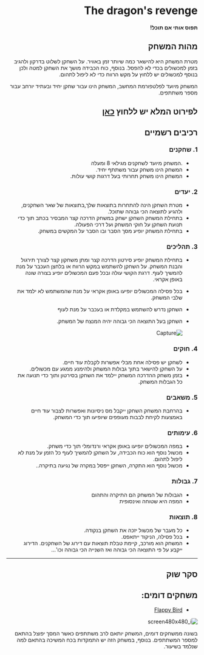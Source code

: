 <div dir='rtl' lang='he'>

# The dragon's revenge
**תפוס אותי אם תוכל!**

## מהות המשחק
מטרת המשחק היא להישאר כמה שיותר זמן באוויר. על השחקן לשלוט בדרקון ולהגיב בזמן למכשולים בכדי לא להפסל. בנוסף, כוח הכבידה מושך את השחקן למטה ולכן בנוסף למכשולים יש ללחוץ על מקש הרווח כדי לא ליפול לתהום.

המשחק מיועד לפלטפורמת המחשב, המשחק הינו עבור שחקן יחיד ובעתיד יורחב עבור מספר משתתפים. 

לפירוט המלא יש ללחוץ [כאן](https://github.com/LeveI-Up/FlappyBird/blob/main/formal-elements)
---


## רכיבים רשמיים

### 1. שחקנים

* .המשחק מיועד לשחקנים מגילאי 8 ומעלה 
* המשחק הינו משחק עבור משתתף יחיד.
* המשחק הינו משחק תחרותי בעל דרגות קושי עולות.

### 2. יעדים

* מטרת השחקן הינה להתחרות בתוצאות שלך,בתוצאות של שאר השחקנים, ולהגיע לתוצאה הכי גבוהה שתוכל.
* בתחילת המשחק השחקן ישחק במשחק הדרכה קצר המבסיר בכתב תוך כדי תנועת השחקן על חוקי המשחק ועל דרכי הפעולה.
* בתחילת המשחק יופיע מסך הסבר ובו הסבר על המקשים במשחק.

### 3. תהליכים

* בתחילת המשחק יופיע סירטון הדרכה קצר ומתן משחקון קצר לצורך תירגול והבנת המשחק. על השחקן להשתמש במקש הרווח או בלחצן העכבר על מנת להמשיך לעוף. דרגת הקושי עולה ובכל פעם המכשולים יופיע בצורה שונה באופן אקראי. 

* בכל פסילה המכשולים יופיעו באופן אקראי על מנת שהמשתמש לא ילמד את שלבי המשחק.
  
*  השחקן נדרש להשתמש במקלדת או בעכבר על מנת לעוף
* השחקן בעל התוצאה הכי גבוהה יהיה המנצח של המשחק.
  
   ![Capture](https://user-images.githubusercontent.com/63556870/141999648-88147971-86e2-4c16-aaff-fdb5fd26d54f.png)




### 4. חוקים
* לשחקן יש פסילה אחת מבלי אפשרות לקבלת עוד חיים. 
* על השחקן להישאר בתוך גבולות המשחק ולהימנע ממגע עם מכשולים.
* בזמן משחק ההדרכה המשחק יילמד את השחקן בסירטון ותוך כדי תנועה את כל הגבלות המשחק.

### 5. משאבים

* בהרחבת המשחק השחקן ייקבל מס ניסיונות ואפשרות לצבור עוד חיים באמצעות לקיחת לבבות מעופפים שיופיעו תוך כדי המשחק.

### 6. עימותים

* במפה המכשולים יופיעו באופן אקראי ורנדומלי תוך כדי משחק.
* מכשול נוסף הוא כוח הכבידה, על השחקן להמשיך לעוף כל הזמן על מנת לא ליפול לתהום.
* מכשול נוסף הוא התקרה, השחקן ייפסל במקרה של נגיעה בתיקרה..
  

### 7. גבולות

* הגבולות של המשחק הם התיקרה והתהום
* המפה היא שטוחה ואינסופית

### 8. תוצאות

* כל מעבר של מכשול יזכה את השחקן בנקודה.
* בכל פסילה, הניקוד ייתאפס.
* המשחק הוא מורכב, קיימת טבלת תוצאות עם דירוג של השחקנים. הדירוג ייקבע על פי התוצאה הכי גבוהה ואז השנייה הכי גבוהה וכו'...

---

## סקר שוק

## משחקים דומים:

* [Flappy Bird](https://flappybird.net/)

![screen480x480_i](https://user-images.githubusercontent.com/63556870/142019975-dda249a8-57b4-4925-b6fa-3edb985d2577.png)


בשונה ממשחקים דומים, המשחק יותאם לרב משתתפים כאשר המסך יפוצל בהתאם למספר המשתתפים.
בנוסף, במשחק הזה יש התמקדות בכח המשיכה בהתאם למה שנלמד בשיעור.


</div>

